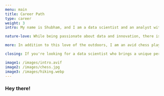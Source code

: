 ```yaml
---
menu: main
title: Career Path
type: career
weight: 3
intro: My name is Shubham, and I am a data scientist and an analyst with a passion for problem-solving and a love for nature. With 4+ years of experience in leveraging data to drive business decisions, I have gained a deep understanding of key know-how around this regime, while contributing to the success of several organizations, including Amazon, Bain, Pfizer, and ZS. I have a knack to draw connections between seemingly unrelated concepts and I strive to apply this approach to my every day work. Whether it's developing predictive models or analyzing complex datasets, I always try to think outside the box and come up with innovative ways to solve problems.

nature-love: While being passionate about data and innovation, there is a wild side of mine that craves adventure. My love to explore the great outdoors sometimes takes me trekking through the mountains, bouldering my way up a challenging rock face, and sometimes under clear skies for a calming star gazing night. There's something about being surrounded by nature that is  inspirational and sparks creativity.

more: In addition to this love of the outdoors, I am an avid chess player and enjoy a good game whenever I can find a worthy opponent. Reading books and spending time with family are other activities that bring me joy and keep me grounded.

closing: If you're looking for a data scientist who brings a unique perspective and a passion for adventure to the table, connect with me and explore how we can work together to drive your business forward :)

image1: /images/intro.avif
image2: /images/chess.jpg
image3: /images/hiking.webp
---
```

### Hey there!





